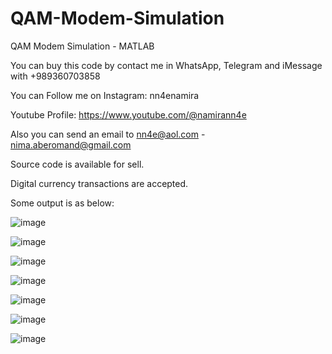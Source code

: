 # QAM-Modem-Simulation
QAM Modem Simulation - MATLAB

You can buy this code by contact me in WhatsApp, Telegram and iMessage with +989360703858

You can Follow me on Instagram: nn4enamira

Youtube Profile: https://www.youtube.com/@namirann4e

Also you can send an email to nn4e@aol.com - nima.aberomand@gmail.com

Source code is available for sell.

Digital currency transactions are accepted.

Some output is as below:

![image](https://github.com/user-attachments/assets/2bc28555-2fbf-402b-a92d-16c37b443cab)

![image](https://github.com/user-attachments/assets/dd392edf-bd15-4ffc-b817-6cfb89150bea)

![image](https://github.com/user-attachments/assets/7dd1ded6-f48f-43ff-8efb-937f54e618d2)

![image](https://github.com/user-attachments/assets/1225c291-8c28-4fdb-b5d7-2bf352d5e10c)

![image](https://github.com/user-attachments/assets/79b98649-499b-47eb-b583-a9f335cb3da1)

![image](https://github.com/user-attachments/assets/bb1219da-2233-45b5-a2be-6a69fedf0732)

![image](https://github.com/user-attachments/assets/cd5b8e0b-0058-4bc9-9d9b-034edee6b6c5)


